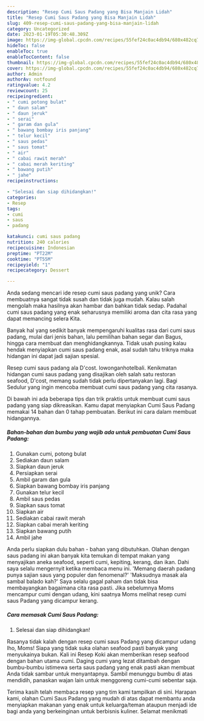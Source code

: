```yaml
---
description: "Resep Cumi Saus Padang yang Bisa Manjain Lidah"
title: "Resep Cumi Saus Padang yang Bisa Manjain Lidah"
slug: 409-resep-cumi-saus-padang-yang-bisa-manjain-lidah
category: Uncategorized
date: 2023-01-19T05:30:48.309Z
image: https://img-global.cpcdn.com/recipes/55fef24c0ac4db94/680x482cq70/cumi-saus-padang-foto-resep-utama.jpg
hideToc: false
enableToc: true
enableTocContent: false
thumbnail: https://img-global.cpcdn.com/recipes/55fef24c0ac4db94/680x482cq70/cumi-saus-padang-foto-resep-utama.jpg
cover: https://img-global.cpcdn.com/recipes/55fef24c0ac4db94/680x482cq70/cumi-saus-padang-foto-resep-utama.jpg
author: Admin
authorAv: notfound
ratingvalue: 4.2
reviewcount: 25
recipeingredient:
- " cumi potong bulat"
- " daun salam"
- " daun jeruk"
- " serai"
- " garam dan gula"
- " bawang bombay iris panjang"
- " telur kecil"
- " saus pedas"
- " saus tomat"
- " air"
- " cabai rawit merah"
- " cabai merah keriting"
- " bawang putih"
- " jahe"
recipeinstructions:

- "Selesai dan siap dihidangkan!"
categories:
- Resep
tags:
- cumi
- saus
- padang

katakunci: cumi saus padang 
nutrition: 240 calories
recipecuisine: Indonesian
preptime: "PT22M"
cooktime: "PT55M"
recipeyield: "1"
recipecategory: Dessert

---
```





Anda sedang mencari ide resep cumi saus padang yang unik? Cara membuatnya sangat tidak susah dan tidak juga mudah. Kalau salah mengolah maka hasilnya akan hambar dan bahkan tidak sedap. Padahal cumi saus padang yang enak seharusnya memiliki aroma dan cita rasa yang dapat memancing selera Kita.





Banyak hal yang sedikit banyak mempengaruhi kualitas rasa dari cumi saus padang, mulai dari jenis bahan, lalu pemilihan bahan segar dan Bagus, hingga cara membuat dan menghidangkannya. Tidak usah pusing kalau hendak menyiapkan cumi saus padang enak,      asal sudah tahu triknya maka hidangan ini dapat jadi sajian spesial.














Resep cumi saus padang ala D&#39;cost. lowonganhotelbali. Kenikmatan hidangan cumi saus padang yang disajikan oleh salah satu restoran seafood, D&#39;cost, memang sudah tidak perlu dipertanyakan lagi. Bagi Sedulur yang ingin mencoba membuat cumi saus padang yang cita rasanya.






Di bawah ini ada beberapa tips dan trik praktis untuk membuat cumi saus padang yang siap dikreasikan. Kamu dapat menyiapkan Cumi Saus Padang memakai 14 bahan dan 0 tahap pembuatan. Berikut ini cara dalam membuat hidangannya.

<!--inarticleads1-->

##### Bahan-bahan dan bumbu yang wajib ada untuk pembuatan Cumi Saus Padang:

1. Gunakan  cumi, potong bulat
1. Sediakan  daun salam
1. Siapkan  daun jeruk
1. Persiapkan  serai
1. Ambil  garam dan gula
1. Siapkan  bawang bombay iris panjang
1. Gunakan  telur kecil
1. Ambil  saus pedas
1. Siapkan  saus tomat
1. Siapkan  air
1. Sediakan  cabai rawit merah
1. Siapkan  cabai merah keriting
1. Siapkan  bawang putih
1. Ambil  jahe


Anda perlu siapkan dulu bahan - bahan yang dibutuhkan. Olahan dengan saus padang ini akan banyak kita temukan di tempat makan yang menyajikan aneka seafood, seperti cumi, kepiting, kerang, dan ikan. Dahi saya selalu mengernyit ketika membaca menu ini. &#39;Memang daerah padang punya sajian saus yang populer dan fenomenal?&#39; &#39;Maksudnya masak ala sambal balado kah?&#39; Saya selalu gagal paham dan tidak bisa membayangkan bagaimana cita rasa pasti. Jika sebelumnya Moms mencampur cumi dengan udang, kini saatnya Moms melihat resep cumi saus Padang yang dicampur kerang. 

<!--inarticleads2-->

##### Cara memasak Cumi Saus Padang:


1. Selesai dan siap dihidangkan!

Rasanya tidak kalah dengan resep cumi saus Padang yang dicampur udang lho, Moms! Siapa yang tidak suka olahan seafood pasti banyak yang menyukainya bukan. Kali ini Resep Koki akan memberikan resep seafood dengan bahan utama cumi. Daging cumi yang lezat ditambah dengan bumbu-bumbu istimewa serta saus padang yang enak pasti akan membuat Anda tidak sambar untuk menyantapnya. Sambil menunggu bumbu di atas mendidih, panaskan wajan lain untuk menggoreng cumi-cumi sebentar saja. 

Terima kasih telah membaca resep yang tim kami tampilkan di sini. Harapan kami, olahan Cumi Saus Padang yang mudah di atas dapat membantu anda menyiapkan makanan yang enak untuk keluarga/teman ataupun menjadi ide bagi anda yang berkeinginan untuk berbisnis kuliner. Selamat menikmati
